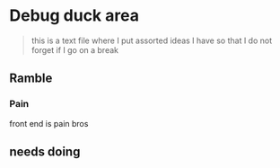 # Debug duck area

> this is a text file where I put assorted ideas I have so that I do not forget if I go on a break

## Ramble

### Pain

front end is pain bros

## needs doing
